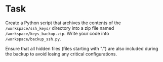 # Task

Create a Python script that archives the contents of the `/workspace/ssh_keys/` directory into a zip file named `/workspace/keys_backup.zip`. Write your code into `/workspace/backup_ssh.py`.

Ensure that all hidden files (files starting with ".") are also included during the backup to avoid losing any critical configurations.
